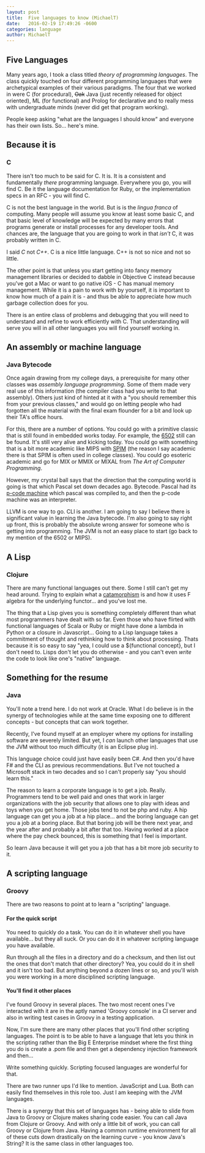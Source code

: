 ```yaml
---
layout: post
title:  Five languages to know (MichaelT)
date:   2016-02-19 17:49:26 -0600
categories: language
author:	MichaelT
---
```


## Five Languages

Many years ago, I took a class titled *theory of programming languages*.
The class quickly touched on four different programming languages that
were archetypical examples of their various paradigms.  The four that
we worked in were C (for procedural), <s>Oak</s> Java (just recently
released for object oriented), ML (for functional) and Prolog for
declarative and to really mess with undergraduate minds (never did
get that program working).

People keep asking "what are the languages I should know" and everyone
has their own lists. So... here's mine.

## Because it is

### C

There isn't too much to be said for C. It is. It is a consistent and
fundamentally *there* programming language. Everywhere you go, you
will find C.  Be it the language documentation for Ruby, or the
implementation specs in an RFC - you will find C.

C is not the best language in the world. But is is the *lingua franca*
of computing.  Many people will assume you know at least some basic C,
and that basic level of knowledge will be expected by many errors
that programs generate or install processes for any developer tools.
And chances are, the language that you are going to work in that *isn't*
C, it was probably written in C.

I said *C* not *C++*.  C is a nice little language. C++ is not so nice
and not so little.

The other point is that unless you start getting into fancy memory
management libraries or decided to dabble in Objective C instead
because you've got a Mac or want to go native iOS - C has manual
memory management. While it is a pain to work with by yourself, it
is important to know how much of a pain it is - and thus be able to
appreciate how much garbage collection does for you.

There is an entire class of problems and debugging that you will
need to understand and refine to work efficiently with C.  That
understanding will serve you will in all other languages you will
find yourself working in.

## An assembly or machine language

### Java Bytecode

Once again drawing from my college days, a prerequisite for many other
classes was *assembly language programming*.  Some of them made very real
use of this information (the compiler class had you write to that assembly).
Others just kind of hinted at it with a "you should remember this from
your previous classes," and would go on letting people who had forgotten
all the material with the final exam flounder for a bit and look up their
TA's office hours.

For this, there are a number of options. You could go with a primitive
classic that is still found in embedded works today.  For example, the
[6502](http://www.westerndesigncenter.com/wdc/) still can be found. It's
still very alive and kicking today.  You could go with something that
is a bit more academic like MIPS with
[SPIM](http://spimsimulator.sourceforge.net) (the reason I say academic
there is that SPIM is often used in college classes).  You could go
esoteric academic and go for MIX or MMIX or MIXAL from *The Art of
Computer Programming*.

However, my crystal ball says that the direction that the computing world
is going is that which Pascal set down decades ago.  Bytecode.  Pascal
had its [p-code machine](https://en.wikipedia.org/wiki/P-code_machine)
which pascal was compiled to, and then the p-code machine was an
interpreter.

LLVM is one way to go. CLI is another. I am going to say I believe there
is significant value in learning the Java bytecode.  I'm also going to
say right up front, this is probably the absolute wrong answer for
someone who is getting into programming. The JVM is not an easy place
to start (go back to my mention of the 6502 or MIPS).

## A Lisp

### Clojure

There are many functional languages out there. Some I still can't
get my head around. Trying to explain what a
[catamorphism](https://wiki.haskell.org/Catamorphisms) is and how
it uses F algebra for the underlying functor... and you've lost me.

The thing that a Lisp gives you is something completely different
than what most programmers have dealt with so far. Even those who
have flirted with functional languages of Scala or Ruby or might have
done a lambda in Python or a closure in Javascript... Going to a
Lisp language takes a commitment of thought and rethinking how
to think about processing.  Thats because it is so easy to say "yea,
I could use a ${functional concept}, but I don't need to.  Lisps
don't let you do otherwise - and you can't even *write* the code to
look like one's "native" language.

## Something for the resume

### Java

You'll note a trend here. I do not work at Oracle. What I do believe
is in the synergy of technologies while at the same time exposing one
to different concepts - but concepts that can work together.

Recently, I've found myself at an employer where my options for
installing software are severely limited. But yet, I *can* launch
other languages that use the JVM without too much difficulty (it is
an Eclipse plug in).

This language choice could just have easily been C#.  And then you'd
have F# and the CLI as previous recommendations. But I've not touched
a Microsoft stack in two decades and so I can't properly say "you should
learn this."

The reason to learn a corporate language is to get a job. Really.
Programmers tend to be well paid and ones that work in larger organizations
with the job security that allows one to play with ideas and toys when
you get home.  Those jobs tend to not be php and ruby. A hip language
can get you a job at a hip place... and the boring language can get you
a job at a boring place.  But that boring job will be there next year,
and the year after and probably a bit after that too.  Having worked
at a place where the pay check bounced, this is something that I feel
is important.

So learn Java because it will get you a job that has a bit more
job security to it.

## A scripting language

### Groovy

There are two reasons to point at to learn a "scripting" language.

#### For the quick script

You need to quickly do a task. You can do it in whatever shell you
have available... but they all suck.  Or you can do it in whatever
scripting language you have available.

Run through all the files in a directory and do a checksum, and then
list out the ones that don't match that other directory? Yea, you
could do it in shell and it isn't too bad. But anything beyond a
dozen lines or so, and you'll wish you were working in a more
disciplined scripting language.

#### You'll find it other places

I've found Groovy in several places.  The two most recent ones I've
interacted with it are in the aptly named 'Groovy console' in
a CI server and also in writing test cases in Groovy in a testing
application.

Now, I'm sure there are many other places that you'll find other
scripting languages.  The point is to be able to have a language
that lets you think in the scripting rather than the Big E Enterprise
mindset where the first thing you do is create a .pom file and then
get a dependency injection framework and then...

Write something quickly. Scripting focused languages are wonderful
for that.

There are two runner ups I'd like to mention.  JavaScript and Lua.
Both can easily find themselves in this role too.  Just I am
keeping with the JVM languages.

There is a synergy that this set of languages has - being able to
slide from Java to Groovy or Clojure makes sharing code easier.
You can call Java from Clojure or Groovy.  And with only a little
bit of work, you can call Groovy or Clojure from Java.  Having
a common runtime environment for all of these cuts down drastically
on the learning curve - you know Java's String? It is the same class
in other languages too.
